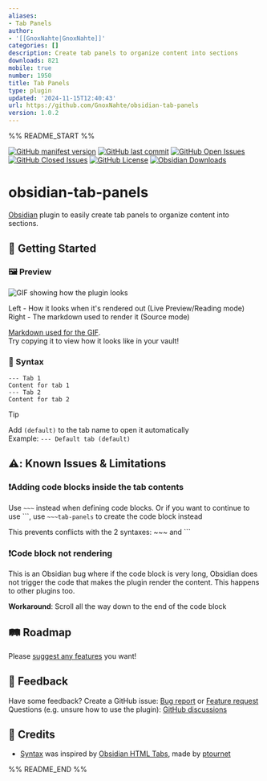 ```yaml
---
aliases:
- Tab Panels
author:
- '[[GnoxNahte|GnoxNahte]]'
categories: []
description: Create tab panels to organize content into sections
downloads: 821
mobile: true
number: 1950
title: Tab Panels
type: plugin
updated: '2024-11-15T12:40:43'
url: https://github.com/GnoxNahte/obsidian-tab-panels
version: 1.0.2
---
```


%% README_START %%

[![GitHub manifest version](https://img.shields.io/github/manifest-json/v/gnoxnahte/obsidian-tab-panels)](../../releases)
[![GitHub last commit](https://img.shields.io/github/last-commit/gnoxnahte/obsidian-tab-panels)](../../commits/main/)
[![GitHub Open Issues](https://img.shields.io/github/issues/gnoxnahte/obsidian-tab-panels)](../../issues)
[![GitHub Closed Issues](https://img.shields.io/github/issues-closed/gnoxnahte/obsidian-tab-panels)](../../issues?q=is%3Aissue+is%3Aclosed)
[![GitHub License](https://img.shields.io/github/license/gnoxnahte/obsidian-tab-panels)](/LICENSE)
[![Obsidian Downloads](https://img.shields.io/badge/dynamic/json?url=https%3A%2F%2Fraw.githubusercontent.com%2Fobsidianmd%2Fobsidian-releases%2Fmaster%2Fcommunity-plugin-stats.json&query=%24%5B%22tab-panels%22%5D.downloads&logo=obsidian&logoColor=a88bfa&label=downloads&color=a88bfa)](https://obsidian.md/plugins?id=tab-panels)

# obsidian-tab-panels
[Obsidian](https://obsidian.md/) plugin to easily create tab panels to organize content into sections.

## 🚀 Getting Started
### 🖼️ Preview
![GIF showing how the plugin looks](https://raw.githubusercontent.com/GnoxNahte/obsidian-tab-panels/HEAD/readme-assets/tab-panels-preview.gif)

Left - How it looks when it's rendered out (Live Preview/Reading mode) <br>
Right - The markdown used to render it (Source mode)

[Markdown used for the GIF](/readme-assets/preview-markdown.md). <br>
Try copying it to view how it looks like in your vault!

### 📝 Syntax 
```tab-panels
--- Tab 1
Content for tab 1
--- Tab 2
Content for tab 2
```

> [!Tip]
> Add `(default)` to the tab name to open it automatically <br>
> Example: `--- Default tab (default)`
> 

<!-- TODO: ### :sparkles: Features -->

<!-- TODO: ### :art: Styles -->

## ⚠️: Known Issues & Limitations

### ❗Adding code blocks inside the tab contents
Use `~~~` instead when defining code blocks. Or if you want to continue to use \```, use `~~~tab-panels` to create the code block instead

This prevents conflicts with the 2 syntaxes: ~~~ and ```

### ❗Code block not rendering
This is an Obsidian bug where if the code block is very long, Obsidian does not trigger the code that makes the plugin render the content. This happens to other plugins too.

**Workaround**: Scroll all the way down to the end of the code block

## 🛤️ Roadmap
Please [suggest any features](../../issues/new/choose) you want!

## 💬 Feedback
Have some feedback? Create a GitHub issue: [Bug report](https://github.com/GnoxNahte/obsidian-tab-panels/issues/new?template=bug-report.yml) or [Feature request](https://github.com/GnoxNahte/obsidian-tab-panels/issues/new?template=feature-request.md)
Questions (e.g. unsure how to use the plugin): [GitHub discussions](https://github.com/GnoxNahte/obsidian-tab-panels/discussions)

## 🌟 Credits
- [Syntax](#-syntax) was inspired by [Obsidian HTML Tabs](https://github.com/ptournet/obsidian-html-tabs), made by [ptournet](https://github.com/ptournet)

%% README_END %%